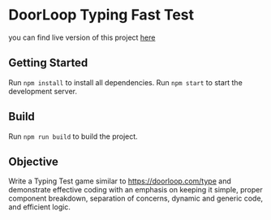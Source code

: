 # DoorLoop Typing Fast Test

you can find live version of this project [here](https://6345fcae61cbab5cf12c263e--chipper-fudge-9ad424.netlify.app/)

## Getting Started

Run `npm install` to install all dependencies.
Run `npm start` to start the development server.

## Build

Run `npm run build` to build the project.


## Objective
Write a Typing Test game similar to https://doorloop.com/type and demonstrate effective coding with an emphasis on keeping it simple, proper component breakdown, separation of concerns, dynamic and generic code, and efficient logic.


